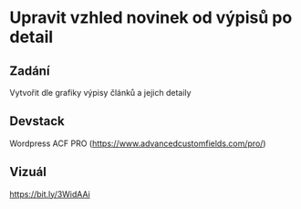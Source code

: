 # Upravit vzhled novinek od výpisů po detail

## Zadání
Vytvořit dle grafiky výpisy článků a jejich detaily

## Devstack
Wordpress
ACF PRO (https://www.advancedcustomfields.com/pro/)

## Vizuál
https://bit.ly/3WidAAi